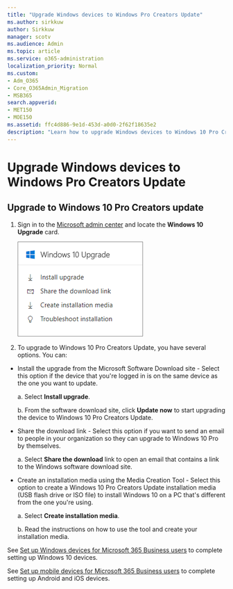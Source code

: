 ```yaml
---
title: "Upgrade Windows devices to Windows Pro Creators Update"
ms.author: sirkkuw
author: Sirkkuw
manager: scotv
ms.audience: Admin
ms.topic: article
ms.service: o365-administration
localization_priority: Normal
ms.custom:
- Adm_O365
- Core_O365Admin_Migration
- MSB365
search.appverid:
- MET150
- MOE150
ms.assetid: ffc4d886-9e1d-453d-a0d0-2f62f18635e2
description: "Learn how to upgrade Windows devices to Windows 10 Pro Creators Update. "
---
```


# Upgrade Windows devices to Windows Pro Creators Update

## Upgrade to Windows 10 Pro Creators update

1. Sign in to the [Microsoft admin center](https://portal.office.com/adminportal/home) and locate the **Windows 10 Upgrade** card. 
    
    ![Windows 10 Upgrade card in the admin center.](media/066f47bf-7b88-4fea-8fd0-82798ea66716.png)
  
2. To upgrade to Windows 10 Pro Creators Update, you have several options. You can:
    
- Install the upgrade from the Microsoft Software Download site - Select this option if the device that you're logged in is on the same device as the one you want to update.
    
  a. Select **Install upgrade**.
    
  b. From the software download site, click **Update now** to start upgrading the device to Windows 10 Pro Creators Update. 
    
- Share the download link - Select this option if you want to send an email to people in your organization so they can upgrade to Windows 10 Pro by themselves.
 
   a. Select **Share the download** link to open an email that contains a link to the Windows software download site. 
    
 - Create an installation media using the Media Creation Tool - Select this option to create a Windows 10 Pro Creators Update installation media (USB flash drive or ISO file) to install Windows 10 on a PC that's different from the one you're using.
    
    a. Select **Create installation media**.
    
    b. Read the instructions on how to use the tool and create your installation media. 
    
See [Set up Windows devices for Microsoft 365 Business users](set-up-windows-devices.md) to complete setting up Windows 10 devices. 
  
See [Set up mobile devices for Microsoft 365 Business users](set-up-mobile-devices.md) to complete setting up Android and iOS devices. 
  
